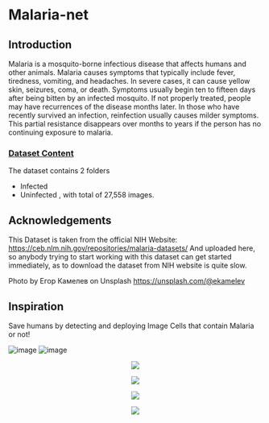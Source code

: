 # Malaria-net

## Introduction

Malaria is a mosquito-borne infectious disease that affects humans and other animals. Malaria causes symptoms that typically include fever, tiredness, vomiting, and headaches. In severe cases, it can cause yellow skin, seizures, coma, or death. Symptoms usually begin ten to fifteen days after being bitten by an infected mosquito. If not properly treated, people may have recurrences of the disease months later. In those who have recently survived an infection, reinfection usually causes milder symptoms. This partial resistance disappears over months to years if the person has no continuing exposure to malaria.

### [Dataset Content]

The dataset contains 2 folders

* Infected
* Uninfected , with total of 27,558 images.

## Acknowledgements
This Dataset is taken from the official NIH Website: https://ceb.nlm.nih.gov/repositories/malaria-datasets/ And uploaded here, so anybody trying to start working with this dataset can get started immediately, as to download the dataset from NIH website is quite slow. 

Photo by Егор Камелев on Unsplash https://unsplash.com/@ekamelev

## Inspiration

Save humans by detecting and deploying Image Cells that contain Malaria or not!

![image](https://user-images.githubusercontent.com/33135767/97267511-480a0a80-1850-11eb-8ca0-69d715b29ec2.png) ![image](https://user-images.githubusercontent.com/33135767/97267493-417b9300-1850-11eb-82b0-2ef6a58ddc68.png)


<p align="center">
  <img src="https://user-images.githubusercontent.com/33135767/97267437-2f015980-1850-11eb-919f-3df63274d511.png"/>
</p>

<p align="center">
  <img src="https://user-images.githubusercontent.com/33135767/97267552-58ba8080-1850-11eb-9aed-75746f2fb876.png"/>
</p>

<p align="center">
  <img src="https://user-images.githubusercontent.com/33135767/97267430-2d379600-1850-11eb-803d-3e148bdcfb47.png"/>
</p>

<p align="center">
  <img src="https://user-images.githubusercontent.com/33135767/97251271-8b9f4d00-182d-11eb-8780-b2315cd5f7d4.gif"/>
</p>


[Dataset Content]: https://www.kaggle.com/iarunava/cell-images-for-detecting-malaria
